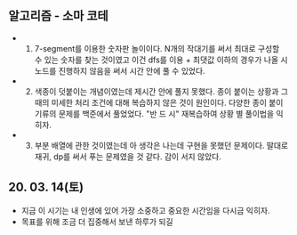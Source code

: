 ## 알고리즘 - 소마 코테
 - 1. 7-segment를 이용한 숫자판 놀이이다.
      N개의 작대기를 써서 최대로 구성할 수 있는 숫자를 찾는 것이였고 이건
      dfs를 이용 + 최댓값 이하의 경우가 나올 시 노드를 진행하지 않음을 써서 시간 안에 풀 수 있었다.

 - 2. 색종이 덧붙이는 개념이였는데
      제시간 안에 풀지 못했다. 종이 붙이는 상황과 그때의 미세한 처리 조건에 대해 복습하지 않은 것이 원인이다.
      다양한 종이 붙이기류의 문제를 백준에서 풀었었다. "반 드 시" 재복습하여 상황 별 풀이법을 익히자.

 - 3. 부분 배열에 관한 것이였는데
      아 생각은 나는데 구현을 못했던 문제이다. 말대로 재귀, dp를 써서 푸는 문제였을 것 같다. 감이 서지 않았다.


## 20. 03. 14(토)
 - 지금 이 시기는 내 인생에 있어 가장 소중하고 중요한 시간임을 다시금 익히자.
 - 목표를 위해 조금 더 집중해서 보낸 하루가 되길
      